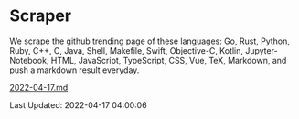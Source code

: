 # Scraper

We scrape the github trending page of these languages: Go, Rust, Python, Ruby, C++, C, Java, Shell, Makefile, Swift, Objective-C, Kotlin, Jupyter-Notebook, HTML, JavaScript, TypeScript, CSS, Vue, TeX, Markdown, and push a markdown result everyday.

[2022-04-17.md](https://github.com/yangwenmai/github-trending-backup/blob/master/2022-04-17.md)

Last Updated: 2022-04-17 04:00:06
